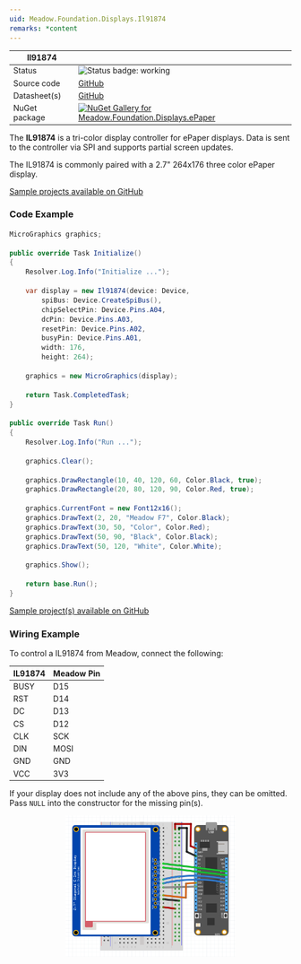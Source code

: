 ```yaml
---
uid: Meadow.Foundation.Displays.Il91874
remarks: *content
---
```


| Il91874 | |
|--------|--------|
| Status | <img src="https://img.shields.io/badge/Working-brightgreen" style="width: auto; height: -webkit-fill-available;" alt="Status badge: working" /> |
| Source code | [GitHub](https://github.com/WildernessLabs/Meadow.Foundation/tree/main/Source/Meadow.Foundation.Peripherals/Displays.ePaper) |
| Datasheet(s) | [GitHub](https://github.com/WildernessLabs/Meadow.Foundation/tree/main/Source/Meadow.Foundation.Peripherals/Displays.ePaper/Datasheets) |
| NuGet package | <a href="https://www.nuget.org/packages/Meadow.Foundation.Displays.ePaper/" target="_blank"><img src="https://img.shields.io/nuget/v/Meadow.Foundation.Displays.ePaper.svg?label=Meadow.Foundation.Displays.ePaper" alt="NuGet Gallery for Meadow.Foundation.Displays.ePaper" /></a> |

The **IL91874** is a tri-color display controller for ePaper displays. Data is sent to the controller via SPI and supports partial screen updates.

The IL91874 is commonly paired with a 2.7" 264x176 three color ePaper display.

[Sample projects available on GitHub](https://github.com/WildernessLabs/Meadow.Foundation/tree/main/Source/Meadow.Foundation.Peripherals/Displays.ePaper/Samples)

### Code Example

```csharp
MicroGraphics graphics;

public override Task Initialize()
{
    Resolver.Log.Info("Initialize ...");
 
    var display = new Il91874(device: Device,
        spiBus: Device.CreateSpiBus(),
        chipSelectPin: Device.Pins.A04,
        dcPin: Device.Pins.A03,
        resetPin: Device.Pins.A02,
        busyPin: Device.Pins.A01,
        width: 176,
        height: 264);

    graphics = new MicroGraphics(display);

    return Task.CompletedTask;
}

public override Task Run()
{
    Resolver.Log.Info("Run ...");

    graphics.Clear();

    graphics.DrawRectangle(10, 40, 120, 60, Color.Black, true);
    graphics.DrawRectangle(20, 80, 120, 90, Color.Red, true);

    graphics.CurrentFont = new Font12x16();
    graphics.DrawText(2, 20, "Meadow F7", Color.Black);
    graphics.DrawText(30, 50, "Color", Color.Red);
    graphics.DrawText(50, 90, "Black", Color.Black);
    graphics.DrawText(50, 120, "White", Color.White);

    graphics.Show();

    return base.Run();
}

```

[Sample project(s) available on GitHub](https://github.com/WildernessLabs/Meadow.Foundation/tree/main/Source/Meadow.Foundation.Peripherals/Displays.ePaper/Samples/IL91874_Sample)

### Wiring Example

 To control a IL91874 from Meadow, connect the following:

| IL91874 | Meadow Pin |
|---------|------------|
| BUSY    | D15        |
| RST     | D14        |
| DC      | D13        |
| CS      | D12        |
| CLK     | SCK        |
| DIN     | MOSI       |
| GND     | GND        |
| VCC     | 3V3        |

If your display does not include any of the above pins, they can be omitted. Pass `NULL` into the constructor for the missing pin(s).

<img src="../../API_Assets/Meadow.Foundation.Displays.ePaper.IL91874/ePaper_Fritzing.png" 
    style="width: 60%; display: block; margin-left: auto; margin-right: auto;" />




